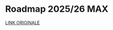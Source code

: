 # Roadmap 2025/26 MAX

[LINK ORIGINALE](https://chatgpt.com/c/68d2427d-d950-8322-bfb2-1531758b3655)
